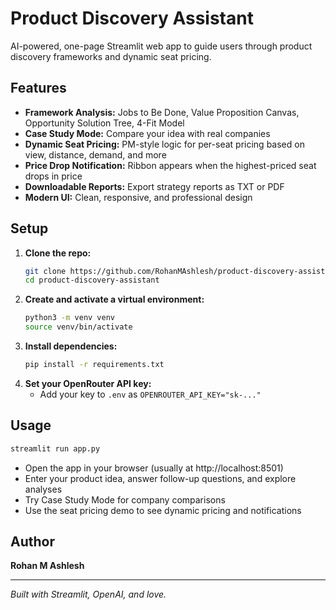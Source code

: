 # Product Discovery Assistant

AI-powered, one-page Streamlit web app to guide users through product discovery frameworks and dynamic seat pricing.

## Features
- **Framework Analysis:** Jobs to Be Done, Value Proposition Canvas, Opportunity Solution Tree, 4-Fit Model
- **Case Study Mode:** Compare your idea with real companies
- **Dynamic Seat Pricing:** PM-style logic for per-seat pricing based on view, distance, demand, and more
- **Price Drop Notification:** Ribbon appears when the highest-priced seat drops in price
- **Downloadable Reports:** Export strategy reports as TXT or PDF
- **Modern UI:** Clean, responsive, and professional design

## Setup
1. **Clone the repo:**
   ```bash
   git clone https://github.com/RohanMAshlesh/product-discovery-assistant.git
   cd product-discovery-assistant
   ```
2. **Create and activate a virtual environment:**
   ```bash
   python3 -m venv venv
   source venv/bin/activate
   ```
3. **Install dependencies:**
   ```bash
   pip install -r requirements.txt
   ```
4. **Set your OpenRouter API key:**
   - Add your key to `.env` as `OPENROUTER_API_KEY="sk-..."`

## Usage
```bash
streamlit run app.py
```
- Open the app in your browser (usually at http://localhost:8501)
- Enter your product idea, answer follow-up questions, and explore analyses
- Try Case Study Mode for company comparisons
- Use the seat pricing demo to see dynamic pricing and notifications

## Author
**Rohan M Ashlesh**

---

*Built with Streamlit, OpenAI, and love.* 